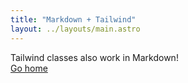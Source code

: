 ```yaml
---
title: "Markdown + Tailwind"
layout: ../layouts/main.astro
---
```


<div class="grid place-items-center h-screen content-center">
 <div class="py-2 px-4 bg-purple-500 text-white font-semibold rounded-lg shadow-md">
  Tailwind classes also work in Markdown!
 </div>

<a href="/" class="p-4 underline hover:text-purple-500 transition-colors ease-in-out duration-200"> 
Go home
</a>

</div>
